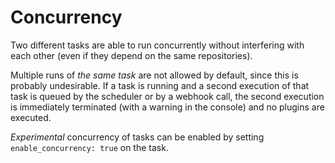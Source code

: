 # Concurrency

Two different tasks are able to run concurrently without interfering with each other (even if they depend on the same repositories).

Multiple runs of _the same task_ are not allowed by default, since this is probably undesirable. If a task is running and a second execution of that task is queued by the scheduler or by a webhook call, the second execution is immediately terminated (with a warning in the console) and no plugins are executed.

_Experimental_ concurrency of tasks can be enabled by setting `enable_concurrency: true` on the task.
